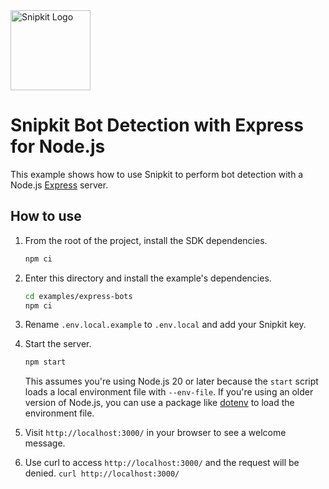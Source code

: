 <a href="https://snipkit.khulnasoft.com" target="_snipkit-home">
  <picture>
    <source media="(prefers-color-scheme: dark)" srcset="https://snipkit.khulnasoft.com/logo/snipkit-dark-lockup-voyage-horizontal.svg">
    <img src="https://snipkit.khulnasoft.com/logo/snipkit-light-lockup-voyage-horizontal.svg" alt="Snipkit Logo" height="128" width="auto">
  </picture>
</a>

# Snipkit Bot Detection with Express for Node.js

This example shows how to use Snipkit to perform bot detection with a Node.js
[Express](https://expressjs.com/) server.

## How to use

1. From the root of the project, install the SDK dependencies.

   ```bash
   npm ci
   ```

2. Enter this directory and install the example's dependencies.

   ```bash
   cd examples/express-bots
   npm ci
   ```

3. Rename `.env.local.example` to `.env.local` and add your Snipkit key.

4. Start the server.

   ```bash
   npm start
   ```

   This assumes you're using Node.js 20 or later because the `start` script
   loads a local environment file with `--env-file`. If you're using an older
   version of Node.js, you can use a package like
   [dotenv](https://www.npmjs.com/package/dotenv) to load the environment file.

4. Visit `http://localhost:3000/` in your browser to see a welcome message.
5. Use curl to access `http://localhost:3000/` and the request will be denied.
   `curl http://localhost:3000/`
